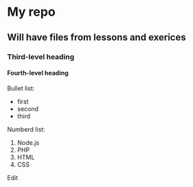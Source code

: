 # My repo
## Will have files from lessons and exerices
### Third-level heading
#### Fourth-level heading

Bullet list:
* first
* second
* third

Numberd list:
1. Node.js
2. PHP
3. HTML
4. CSS

Edit
